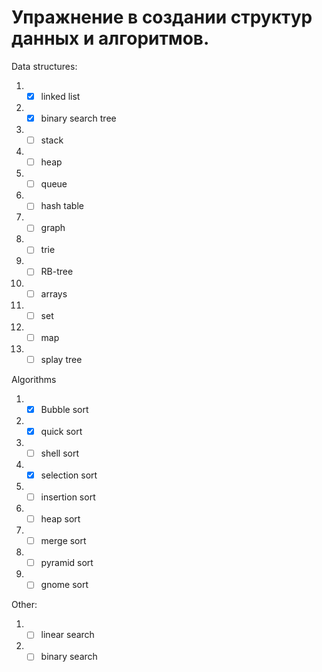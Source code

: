 # Упражнение в создании структур данных и алгоритмов.
Data structures:

1. - [X] linked list
2. - [X] binary search tree
3. - [ ] stack
4. - [ ] heap
5. - [ ] queue
6. - [ ] hash table
7.  - [ ] graph
8.  - [ ] trie
9.  - [ ] RB-tree
10. - [ ] arrays
11. - [ ] set
12. - [ ] map
13. - [ ] splay tree

Algorithms

1. - [X] Bubble sort
2. - [X] quick sort
3. - [ ] shell sort
4. - [X] selection sort
5. - [ ] insertion sort
6. - [ ] heap sort
7. - [ ] merge sort
8. - [ ] pyramid sort
9. - [ ] gnome sort

Other:

1. - [ ] linear search
2. - [ ] binary search